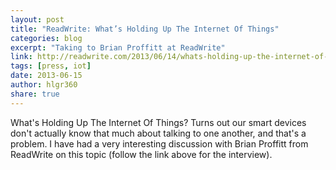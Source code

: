 ```yaml
---
layout: post
title: "ReadWrite: What’s Holding Up The Internet Of Things"
categories: blog
excerpt: "Taking to Brian Proffitt at ReadWrite"
link: http://readwrite.com/2013/06/14/whats-holding-up-the-internet-of-things/
tags: [press, iot]
date: 2013-06-15
author: hlgr360
share: true
---
```


What's Holding Up The Internet Of Things? Turns out our smart devices don't actually know that much about talking to one another, and that's a problem. I have had a very interesting discussion with Brian Proffitt from ReadWrite on this topic (follow the link above for the interview).